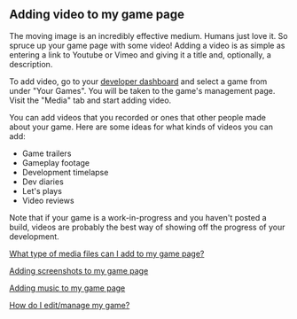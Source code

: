 ## Adding video to my game page

The moving image is an incredibly effective medium. Humans just love it. So spruce up your game page with some video! Adding a video is as simple as entering a link to Youtube or Vimeo and giving it a title and, optionally, a description.

To add video, go to your [developer dashboard](http://gamejolt.com/dashboard/) and select a game from under "Your Games". You will be taken to the game's management page. Visit the "Media" tab and start adding video.

You can add videos that you recorded or ones that other people made about your game. Here are some ideas for what kinds of videos you can add:

- Game trailers 
- Gameplay footage 
- Development timelapse 
- Dev diaries 
- Let's plays 
- Video reviews 

Note that if your game is a work-in-progress and you haven't posted a build, videos are probably the best way of showing off the progress of your development.

[What type of media files can I add to my game page?](Link)

[Adding screenshots to my game page](Link)

[Adding music to my game page](Link)

[How do I edit/manage my game?](Link)
